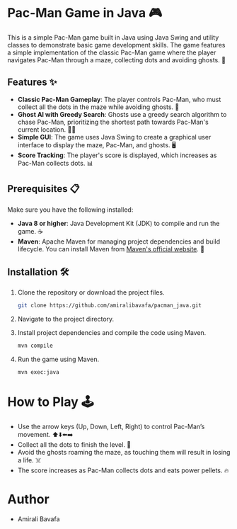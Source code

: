 # Pac-Man Game in Java 🎮

This is a simple Pac-Man game built in Java using Java Swing and utility classes to demonstrate basic game development skills. The game features a simple implementation of the classic Pac-Man game where the player navigates Pac-Man through a maze, collecting dots and avoiding ghosts. 👻

## Features ✨

- **Classic Pac-Man Gameplay**: The player controls Pac-Man, who must collect all the dots in the maze while avoiding ghosts. 🍒
- **Ghost AI with Greedy Search**: Ghosts use a greedy search algorithm to chase Pac-Man, prioritizing the shortest path towards Pac-Man's current location. 🧠👹
- **Simple GUI**: The game uses Java Swing to create a graphical user interface to display the maze, Pac-Man, and ghosts. 🖥️
- **Score Tracking**: The player's score is displayed, which increases as Pac-Man collects dots. 📊

## Prerequisites 📋

Make sure you have the following installed:
- **Java 8 or higher**: Java Development Kit (JDK) to compile and run the game. ☕️
- **Maven**: Apache Maven for managing project dependencies and build lifecycle. You can install Maven from [Maven's official website](https://maven.apache.org/). 🔧

## Installation 🛠️

1. Clone the repository or download the project files.
   ```bash
   git clone https://github.com/amiralibavafa/pacman_java.git
2. Navigate to the project directory.

3. Install project dependencies and compile the code using Maven.
   ```bash
   mvn compile

4. Run the game using Maven.
   ```bash
   mvn exec:java

# How to Play 🕹️
- Use the arrow keys (Up, Down, Left, Right) to control Pac-Man’s movement. ⬆️⬇️⬅️➡️
- Collect all the dots to finish the level. 💎
- Avoid the ghosts roaming the maze, as touching them will result in losing a life. ☠️
- The score increases as Pac-Man collects dots and eats power pellets. 🔥

# Author
- Amirali Bavafa
